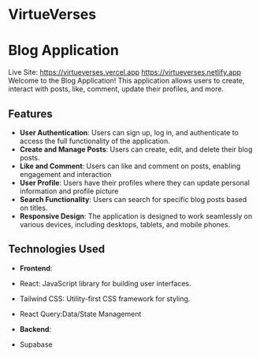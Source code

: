 # VirtueVerses
# Blog Application

Live Site:
https://virtueverses.vercel.app
https://virtueverses.netlify.app
Welcome to the Blog Application! This application allows users to
create, interact with posts, like, comment, update their profiles, and more.

## Features
- **User Authentication**: Users can sign up, log in, and authenticate to access the full functionality of the application.
- **Create and Manage Posts**: Users can create, edit, and delete their blog posts.
- **Like and Comment**: Users can like and comment on posts, enabling engagement and interaction
- **User Profile**: Users have their profiles where they can update personal information and profile picture
- **Search Functionality**: Users can search for specific blog posts based on titles.
- **Responsive Design**: The application is designed to work seamlessly on various devices, including desktops, tablets, and mobile phones.

## Technologies Used
- **Frontend**:
 - React: JavaScript library for building user interfaces.
 - Tailwind CSS: Utility-first CSS framework for styling.
 - React Query:Data/State Management

- **Backend**:
 - Supabase
